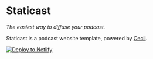 # Staticast

_The easiest way to diffuse your podcast._

Staticast is a podcast website template, powered by [Cecil](https://cecil.app).

[![Deploy to Netlify](https://www.netlify.com/img/deploy/button.svg)](https://app.netlify.com/start/deploy?repository=https://github.com/Cecilapp/staticast)
